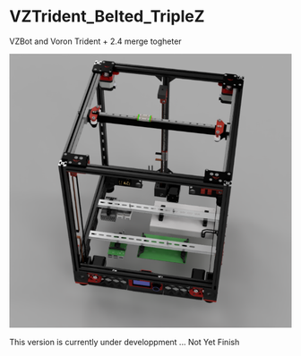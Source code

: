 # VZTrident_Belted_TripleZ
 VZBot and Voron Trident + 2.4 merge togheter

 ![plot](./PICTURES/VZTrident_Belted_TripleZ_1.PNG)
 
 This version is currently under developpment ... Not Yet Finish
